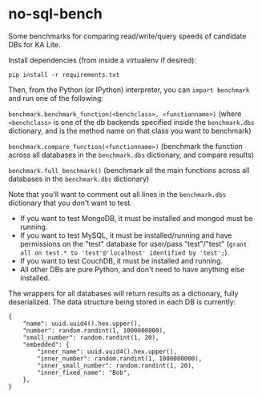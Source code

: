 no-sql-bench
============

Some benchmarks for comparing read/write/query speeds of candidate DBs for KA Lite.

Install dependencies (from inside a virtualenv if desired):

`pip install -r requirements.txt`

Then, from the Python (or IPython) interpreter, you can `import benchmark` and run one of the following:

`benchmark.benchmark_function(<benchclass>, <functionname>)`
(where `<benchclass>` is one of the db backends specified inside the `benchmark.dbs` dictionary, and <functionname> is the method name on that class you want to benchmark)

`benchmark.compare_function(<functionname>)`
(benchmark the function across all databases in the `benchmark.dbs` dictionary, and compare results)

`benchmark.full_benchmark()`
(benchmark all the main functions across all databases in the `benchmark.dbs` dictionary)

Note that you'll want to comment out all lines in the `benchmark.dbs` dictionary that you don't want to test.

* If you want to test MongoDB, it must be installed and mongod must be running.
* If you want to test MySQL, it must be installed/running and have permissions on the "test" database for user/pass "test"/"test" (`grant all on test.* to 'test'@'localhost' identified by 'test';`).
* If you want to test CouchDB, it must be installed and running.
* All other DBs are pure Python, and don't need to have anything else installed.

The wrappers for all databases will return results as a dictionary, fully deserialized. The data structure being stored in each DB is currently:

    {
        "name": uuid.uuid4().hex.upper(),
        "number": random.randint(1, 1000000000),
        "small_number": random.randint(1, 20),
        "embedded": {
            "inner_name": uuid.uuid4().hex.upper(),
            "inner_number": random.randint(1, 1000000000),
            "inner_small_number": random.randint(1, 20),
            "inner_fixed_name": "Bob",
        },
    }


